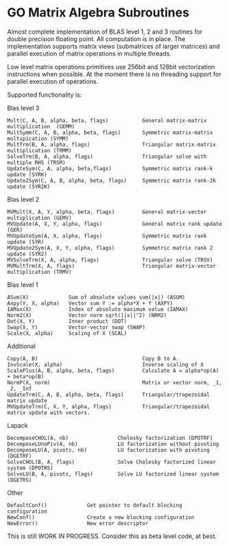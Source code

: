 GO Matrix Algebra Subroutines
=============================

Almost complete implementation of BLAS level 1, 2 and 3 routines for double precision floating point.
All computation is in place. The implementation supports matrix views (submatrices of larger matrices)
and parallel execution of matrix operations in multiple threads. 

Low level matrix operations primitives use 256bit and 128bit vectorization instructions when possible.
At the moment there is no threading support for parallel execution of operations. 

Supported functionality is:

  Blas level 3

    Mult(C, A, B, alpha, beta, flags)           General matrix-matrix multiplication  (GEMM)
    MultSymm(C, A, B, alpha, beta, flags)       Symmetric matrix-matrix multipication (SYMM)
    MultTrm(B, A, alpha, flags)                 Triangular matrix-matrix multiplication (TRMM)  
    SolveTrm(B, A, alpha, flags)                Triangular solve with multiple RHS (TRSM)
    UpdateSym(C, A, alpha, beta,flags)          Symmetric matrix rank-k update (SYRK)
    Update2Sym(C, A, B, alpha, beta, flags)     Symmetric matrix rank-2k update (SYR2K)

  Blas level 2

    MVMult(X, A, Y, alpha, beta, flags)         General matrix-vector multiplication (GEMV)
    MVUpdate(A, X, Y, alpha, flags)             General matrix rank update (GER)
    MVUpdateSym(A, X, alpha, flags)             Symmetric matrix rank update (SYR)
    MVUpdate2Sym(A, X, Y, alpha, flags)         Symmetric matrix rank 2 update (SYR2)
    MVSolveTrm(X, A, alpha, flags)              Triangular solve (TRSV)
    MVMultTrm(X, A, flags)                      Triangular matrix-vector multiplication (TRMV)

  Blas level 1

    ASum(X)             Sum of absolute values sum(|x|) (ASUM)
    Axpy(Y, X, alpha)   Vector sum Y := alpha*X + Y (AXPY)
    IAMax(X)            Index of absolute maximum value (IAMAX)
    Norm2(X)            Vector norm sqrt(||x||^2) (NRM2)
    Dot(X, Y)           Inner product (DOT)
    Swap(X, Y)          Vector-vector swap (SWAP)
    Scale(X, alpha)     Scaling of X (SCAL)

  Additional

    Copy(A, B)                                  Copy B to A.
    InvScale(X, alpha)                          Inverse scaling of X 
    ScalePlus(A, B, alpha, beta, flags)         Calculate A = alpha*op(A) + beta*op(B)
    NormP(X, norm)                              Matrix or vector norm, _1, _2, _Inf
    UpdateTrm(C, A, B, alpha, beta, flags)      Triangular/trapezoidal matrix update
    MVUpdateTrm(C, X, Y, alpha, flags)          Triangular/trapezoidal matrix update with vectors.

  Lapack
  
    DecomposeCHOL(A, nb)                Cholesky factorization (DPOTRF)
    DecomposeLUnoPiv(A, nb)             LU factorization without pivoting
    DecomposeLU(A, pivots, nb)          LU factorization with pivoting (DGETRF)
    SolveCHOL(B, A, flags)              Solve Cholesky factorized linear system (DPOTRS)
    SolveLU(B, A, pivots, flags)        Solve LU factorized linear system (DGETRS)

  Other

    DefaultConf()             Get pointer to default blocking configuration 
    NewConf()                 Create a new blocking configuration
    NewError()                New error descriptor

This is still WORK IN PROGRESS. Consider this as beta level code, at best. 

